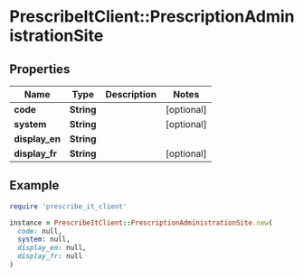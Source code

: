 # PrescribeItClient::PrescriptionAdministrationSite

## Properties

| Name | Type | Description | Notes |
| ---- | ---- | ----------- | ----- |
| **code** | **String** |  | [optional] |
| **system** | **String** |  | [optional] |
| **display_en** | **String** |  |  |
| **display_fr** | **String** |  | [optional] |

## Example

```ruby
require 'prescribe_it_client'

instance = PrescribeItClient::PrescriptionAdministrationSite.new(
  code: null,
  system: null,
  display_en: null,
  display_fr: null
)
```


